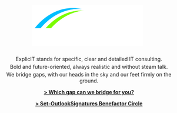 ---
layout: page
title: '<img src="/assets/images/explicit consulting, color on transparent, company and slogan.png" alt="ExplicIT Consulting. We bridge the gap." style="height: 4em; object-fit: contain;"><!--ExplicIT Consulting. We bridge the gap.-->'
subtitle: |
  <p class="subtitle is-3" style="margin-bottom:0.3em; margin-left:0.5em;">
    ExplicIT stands for specific, clear and detailed IT consulting.
  </p>

  <p class="subtitle is-3" style="margin-bottom:0.3em; margin-top:0.3em; margin-left:0.5em;">
    Bold and future-oriented, always realistic and without steam talk.
  </p>

  <p class="subtitle is-3" style="margin-top:0.3em; margin-left:0.5em;">
    We bridge gaps, with our heads in the sky and our feet firmly on the ground.
  </p>

  <p class="subtitle is-3" style="margin-left:0.5em;">
    <strong><a href="/services/">> Which gap can we bridge for you?</a></strong>
  </p>

  <p class="subtitle is-3" style="margin-left:0.5em;">
    <strong><a href="/open-source/set-outlooksignatures/">> Set-OutlookSignatures Benefactor Circle</a></strong>
  </p>
hero_image: "/assets/images/background, vietnam golden bridge.jpg"
hero_height: is-fullheight-with-navbar
hero_darken: true
description: We bridge the gap between strategy and execution. ExplicIT stands for specific, clear and detailed IT consulting.
redirect_from:
  - /home
  - /home/
---